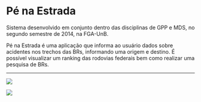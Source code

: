 Pé na Estrada
=============

Sistema desenvolvido em conjunto dentro das disciplinas de GPP e MDS, no segundo semestre de 2014, na FGA-UnB.

Pé na Estrada é uma aplicação que informa ao usuário dados sobre acidentes nos trechos das BRs, informando uma origem e destino. É possível visualizar um ranking das rodovias federais bem como realizar uma pesquisa de BRs.

----


<a href="https://codeclimate.com/github/rodrigo14/pe-na-estrada"><img src="https://codeclimate.com/github/rodrigo14/pe-na-estrada/badges/gpa.svg" /></a>

<a href="https://codeclimate.com/github/rodrigo14/pe-na-estrada"><img src="https://codeclimate.com/github/rodrigo14/pe-na-estrada/badges/coverage.svg" /></a>

